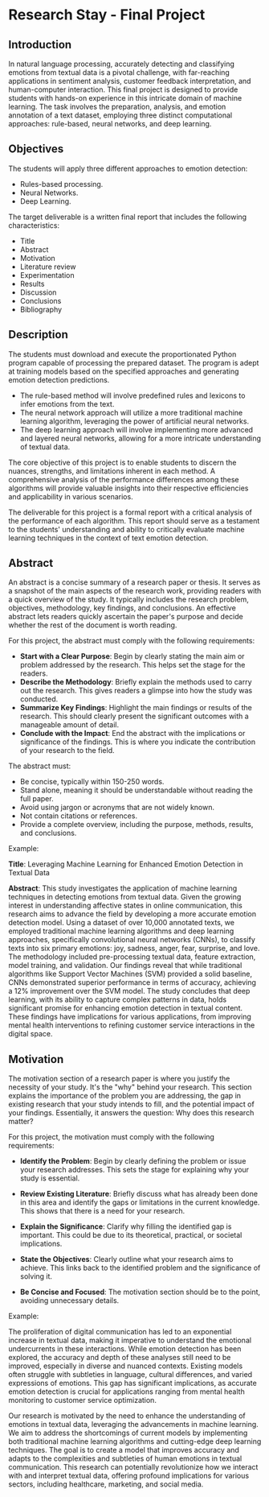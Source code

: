 # Research Stay - Final Project
## Introduction

In natural language processing, accurately detecting and classifying emotions from textual data is a pivotal challenge, with far-reaching applications in sentiment analysis, customer feedback interpretation, and human-computer interaction. This final project is designed to provide students with hands-on experience in this intricate domain of machine learning. The task involves the preparation, analysis, and emotion annotation of a text dataset, employing three distinct computational approaches: rule-based, neural networks, and deep learning.

## Objectives
The students will apply three different approaches to emotion detection: 

 - Rules-based processing. 
 - Neural Networks. 
 - Deep Learning.

The target deliverable is a written final report that includes the following characteristics:

 - Title
 - Abstract
 - Motivation
 - Literature review
 - Experimentation
 - Results
 - Discussion
 - Conclusions
 - Bibliography

## Description

The students must download and execute the proportionated Python program capable of processing the prepared dataset. The program is adept at training models based on the specified approaches and generating emotion detection predictions. 

 - The rule-based method will involve predefined rules and lexicons to
   infer emotions from the text.
 - The neural network approach will utilize a more traditional machine
   learning algorithm, leveraging the power of artificial neural
   networks.
 - The deep learning approach will involve implementing more advanced
   and layered neural networks, allowing for a more intricate
   understanding of textual data.

The core objective of this project is to enable students to discern the nuances, strengths, and limitations inherent in each method. A comprehensive analysis of the performance differences among these algorithms will provide valuable insights into their respective efficiencies and applicability in various scenarios.

The deliverable for this project is a formal report with a critical analysis of the performance of each algorithm. This report should serve as a testament to the students' understanding and ability to critically evaluate machine learning techniques in the context of text emotion detection.

## Abstract

An abstract is a concise summary of a research paper or thesis. It serves as a snapshot of the main aspects of the research work, providing readers with a quick overview of the study. It typically includes the research problem, objectives, methodology, key findings, and conclusions. An effective abstract lets readers quickly ascertain the paper's purpose and decide whether the rest of the document is worth reading.

For this project, the abstract must comply with the following requirements:

-   **Start with a Clear Purpose**: Begin by clearly stating the main aim or problem addressed by the research. This helps set the stage for the readers.
-   **Describe the Methodology**: Briefly explain the methods used to carry out the research. This gives readers a glimpse into how the study was conducted.
-   **Summarize Key Findings**: Highlight the main findings or results of the research. This should clearly present the significant outcomes with a manageable amount of detail.
-   **Conclude with the Impact**: End the abstract with the implications or significance of the findings. This is where you indicate the contribution of your research to the field.

The abstract must:

-   Be concise, typically within 150-250 words.
-   Stand alone, meaning it should be understandable without reading the full paper.
-   Avoid using jargon or acronyms that are not widely known.
-   Not contain citations or references.
-   Provide a complete overview, including the purpose, methods, results, and conclusions.

Example:

**Title**: Leveraging Machine Learning for Enhanced Emotion Detection in Textual Data

**Abstract**: This study investigates the application of machine learning techniques in detecting emotions from textual data. Given the growing interest in understanding affective states in online communication, this research aims to advance the field by developing a more accurate emotion detection model. Using a dataset of over 10,000 annotated texts, we employed traditional machine learning algorithms and deep learning approaches, specifically convolutional neural networks (CNNs), to classify texts into six primary emotions: joy, sadness, anger, fear, surprise, and love. The methodology included pre-processing textual data, feature extraction, model training, and validation. Our findings reveal that while traditional algorithms like Support Vector Machines (SVM) provided a solid baseline, CNNs demonstrated superior performance in terms of accuracy, achieving a 12% improvement over the SVM model. The study concludes that deep learning, with its ability to capture complex patterns in data, holds significant promise for enhancing emotion detection in textual content. These findings have implications for various applications, from improving mental health interventions to refining customer service interactions in the digital space.

## Motivation

The motivation section of a research paper is where you justify the necessity of your study. It's the "why" behind your research. This section explains the importance of the problem you are addressing, the gap in existing research that your study intends to fill, and the potential impact of your findings. Essentially, it answers the question: Why does this research matter?

For this project, the motivation must comply with the following requirements:

-   **Identify the Problem**: Begin by clearly defining the problem or issue your research addresses. This sets the stage for explaining why your study is essential.
    
-   **Review Existing Literature**: Briefly discuss what has already been done in this area and identify the gaps or limitations in the current knowledge. This shows that there is a need for your research.
    
-   **Explain the Significance**: Clarify why filling the identified gap is important. This could be due to its theoretical, practical, or societal implications.
    
-   **State the Objectives**: Clearly outline what your research aims to achieve. This links back to the identified problem and the significance of solving it.
    
-   **Be Concise and Focused**: The motivation section should be to the point, avoiding unnecessary details.

Example:

The proliferation of digital communication has led to an exponential increase in textual data, making it imperative to understand the emotional undercurrents in these interactions. While emotion detection has been explored, the accuracy and depth of these analyses still need to be improved, especially in diverse and nuanced contexts. Existing models often struggle with subtleties in language, cultural differences, and varied expressions of emotions. This gap has significant implications, as accurate emotion detection is crucial for applications ranging from mental health monitoring to customer service optimization.

Our research is motivated by the need to enhance the understanding of emotions in textual data, leveraging the advancements in machine learning. We aim to address the shortcomings of current models by implementing both traditional machine learning algorithms and cutting-edge deep learning techniques. The goal is to create a model that improves accuracy and adapts to the complexities and subtleties of human emotions in textual communication. This research can potentially revolutionize how we interact with and interpret textual data, offering profound implications for various sectors, including healthcare, marketing, and social media.